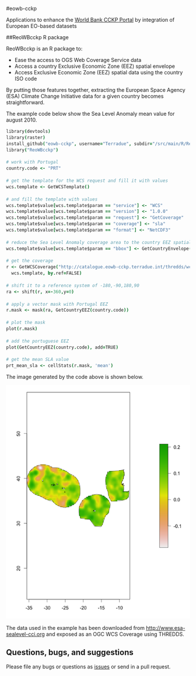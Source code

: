 #eowb-cckp

Applications to enhance the [World Bank CCKP Portal](http://sdwebx.worldbank.org/climateportal/index.cfm) by integration of European EO-based datasets

##ReoWBcckp R package

ReoWBcckp is an R package to:

* Ease the access to OGS Web Coverage Service data 
* Access a country Exclusive Economic Zone (EEZ) spatial envelope
* Access Exclusive Economic Zone (EEZ) spatial data using the country ISO code

By putting those features together, extracting the European Space Agency (ESA) Climate Change Initiative data for a given country becomes straightforward.

The example code below show the Sea Level Anomaly mean value for august 2010.

```coffee
library(devtools)
library(raster)
install_github("eowb-cckp", username="Terradue", subdir="/src/main/R/ReoWBcckp", ref="master")
library("ReoWBcckp")

# work with Portugal
country.code <- "PRT"

# get the template for the WCS request and fill it with values
wcs.template <- GetWCSTemplate()

# and fill the template with values
wcs.template$value[wcs.template$param == "service"] <- "WCS" 
wcs.template$value[wcs.template$param == "version"] <- "1.0.0"
wcs.template$value[wcs.template$param == "request"] <- "GetCoverage"
wcs.template$value[wcs.template$param == "coverage"] <- "sla"
wcs.template$value[wcs.template$param == "format"] <- "NetCDF3"

# reduce the Sea Level Anomaly coverage area to the country EEZ spatial envelope
wcs.template$value[wcs.template$param == "bbox"] <- GetCountryEnvelope(country.code)

# get the coverage
r <- GetWCSCoverage("http://catalogue.eowb-cckp.terradue.int/thredds/wcs/SeaLevel-ECV/V1.1_20131220/ESACCI-SEALEVEL-L4-MSLA-MERGED-20100815000000-fv01.nc", 
  wcs.template, by.ref=FALSE)

# shift it to a reference system of -180,-90,180,90
ra <- shift(r, x=-360,y=0)

# apply a vector mask with Portugal EEZ
r.mask <- mask(ra, GetCountryEEZ(country.code))

# plot the mask
plot(r.mask)

# add the portuguese EEZ
plot(GetCountryEEZ(country.code), add=TRUE)

# get the mean SLA value
prt_mean_sla <- cellStats(r.mask, 'mean')
```

The image generated by the code above is shown below.

![alt text](prt.png)

The data used in the example has been downloaded from http://www.esa-sealevel-cci.org and exposed as an OGC WCS Coverage using THREDDS.


## Questions, bugs, and suggestions

Please file any bugs or questions as [issues](https://github.com/Terradue/eowb-cckp/issues/new) or send in a pull request.

